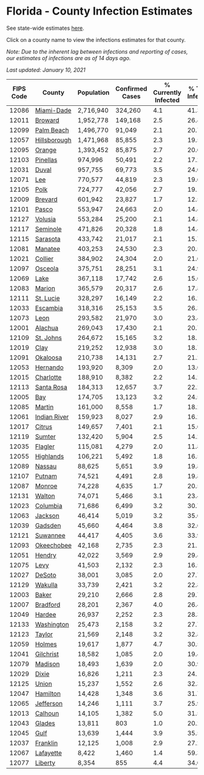 # Florida - County Infection Estimates

See state-wide estimates [here](/infections/us-fl).

Click on a county name to view the infections estimates for that county.

*Note: Due to the inherent lag between infections and reporting of cases, our estimates of infections are as of 14 days ago.*

*Last updated: January 10, 2021*

|   FIPS Code |                       County |   Population |   Confirmed Cases |   % Currently Infected |   % Total Infected |
|-------------|------------------------------|--------------|-------------------|------------------------|--------------------|
|       12086 |     [Miami-Dade](miami-dade) |    2,716,940 |           324,260 |                    4.1 |               41.3 |
|       12011 |           [Broward](broward) |    1,952,778 |           149,168 |                    2.5 |               26.4 |
|       12099 |     [Palm Beach](palm-beach) |    1,496,770 |            91,049 |                    2.1 |               20.7 |
|       12057 | [Hillsborough](hillsborough) |    1,471,968 |            85,855 |                    2.3 |               19.5 |
|       12095 |             [Orange](orange) |    1,393,452 |            85,875 |                    2.7 |               20.6 |
|       12103 |         [Pinellas](pinellas) |      974,996 |            50,491 |                    2.2 |               17.2 |
|       12031 |               [Duval](duval) |      957,755 |            69,773 |                    3.5 |               24.0 |
|       12071 |                   [Lee](lee) |      770,577 |            44,819 |                    2.3 |               19.6 |
|       12105 |                 [Polk](polk) |      724,777 |            42,056 |                    2.7 |               19.1 |
|       12009 |           [Brevard](brevard) |      601,942 |            23,827 |                    1.7 |               12.5 |
|       12101 |               [Pasco](pasco) |      553,947 |            24,663 |                    2.0 |               14.4 |
|       12127 |           [Volusia](volusia) |      553,284 |            25,200 |                    2.1 |               14.8 |
|       12117 |         [Seminole](seminole) |      471,826 |            20,328 |                    1.8 |               14.4 |
|       12115 |         [Sarasota](sarasota) |      433,742 |            21,017 |                    2.1 |               15.7 |
|       12081 |           [Manatee](manatee) |      403,253 |            24,530 |                    2.3 |               20.5 |
|       12021 |           [Collier](collier) |      384,902 |            24,304 |                    2.0 |               21.6 |
|       12097 |           [Osceola](osceola) |      375,751 |            28,251 |                    3.1 |               24.9 |
|       12069 |                 [Lake](lake) |      367,118 |            17,742 |                    2.6 |               15.6 |
|       12083 |             [Marion](marion) |      365,579 |            20,317 |                    2.6 |               17.8 |
|       12111 |       [St. Lucie](st.-lucie) |      328,297 |            16,149 |                    2.2 |               16.2 |
|       12033 |         [Escambia](escambia) |      318,316 |            25,153 |                    3.5 |               26.3 |
|       12073 |                 [Leon](leon) |      293,582 |            21,970 |                    3.0 |               23.4 |
|       12001 |           [Alachua](alachua) |      269,043 |            17,430 |                    2.1 |               20.7 |
|       12109 |       [St. Johns](st.-johns) |      264,672 |            15,165 |                    3.2 |               18.1 |
|       12019 |                 [Clay](clay) |      219,252 |            12,938 |                    3.0 |               18.7 |
|       12091 |         [Okaloosa](okaloosa) |      210,738 |            14,131 |                    2.7 |               21.2 |
|       12053 |         [Hernando](hernando) |      193,920 |             8,309 |                    2.0 |               13.6 |
|       12015 |       [Charlotte](charlotte) |      188,910 |             8,382 |                    2.2 |               14.2 |
|       12113 |     [Santa Rosa](santa-rosa) |      184,313 |            12,657 |                    3.7 |               22.2 |
|       12005 |                   [Bay](bay) |      174,705 |            13,123 |                    3.2 |               24.5 |
|       12085 |             [Martin](martin) |      161,000 |             8,558 |                    1.7 |               18.2 |
|       12061 | [Indian River](indian-river) |      159,923 |             8,027 |                    2.9 |               16.2 |
|       12017 |             [Citrus](citrus) |      149,657 |             7,401 |                    2.1 |               15.6 |
|       12119 |             [Sumter](sumter) |      132,420 |             5,904 |                    2.5 |               14.2 |
|       12035 |           [Flagler](flagler) |      115,081 |             4,279 |                    2.0 |               11.8 |
|       12055 |       [Highlands](highlands) |      106,221 |             5,492 |                    1.8 |               16.5 |
|       12089 |             [Nassau](nassau) |       88,625 |             5,651 |                    3.9 |               19.8 |
|       12107 |             [Putnam](putnam) |       74,521 |             4,491 |                    2.8 |               19.8 |
|       12087 |             [Monroe](monroe) |       74,228 |             4,635 |                    1.7 |               20.5 |
|       12131 |             [Walton](walton) |       74,071 |             5,466 |                    3.1 |               23.4 |
|       12023 |         [Columbia](columbia) |       71,686 |             6,499 |                    3.2 |               30.7 |
|       12063 |           [Jackson](jackson) |       46,414 |             5,019 |                    3.2 |               35.6 |
|       12039 |           [Gadsden](gadsden) |       45,660 |             4,464 |                    3.8 |               32.6 |
|       12121 |         [Suwannee](suwannee) |       44,417 |             4,405 |                    3.6 |               33.9 |
|       12093 |     [Okeechobee](okeechobee) |       42,168 |             2,735 |                    2.3 |               21.1 |
|       12051 |             [Hendry](hendry) |       42,022 |             3,569 |                    2.9 |               29.4 |
|       12075 |                 [Levy](levy) |       41,503 |             2,132 |                    2.3 |               16.5 |
|       12027 |             [DeSoto](desoto) |       38,001 |             3,085 |                    2.0 |               27.7 |
|       12129 |           [Wakulla](wakulla) |       33,739 |             2,421 |                    3.2 |               22.8 |
|       12003 |               [Baker](baker) |       29,210 |             2,666 |                    2.8 |               29.7 |
|       12007 |         [Bradford](bradford) |       28,201 |             2,367 |                    4.0 |               26.4 |
|       12049 |             [Hardee](hardee) |       26,937 |             2,252 |                    2.3 |               28.3 |
|       12133 |     [Washington](washington) |       25,473 |             2,158 |                    3.2 |               27.7 |
|       12123 |             [Taylor](taylor) |       21,569 |             2,148 |                    3.2 |               32.8 |
|       12059 |             [Holmes](holmes) |       19,617 |             1,877 |                    4.7 |               30.5 |
|       12041 |       [Gilchrist](gilchrist) |       18,582 |             1,085 |                    2.0 |               19.4 |
|       12079 |           [Madison](madison) |       18,493 |             1,639 |                    2.0 |               30.9 |
|       12029 |               [Dixie](dixie) |       16,826 |             1,211 |                    2.3 |               24.1 |
|       12125 |               [Union](union) |       15,237 |             1,552 |                    2.6 |               32.3 |
|       12047 |         [Hamilton](hamilton) |       14,428 |             1,348 |                    3.6 |               31.7 |
|       12065 |       [Jefferson](jefferson) |       14,246 |             1,111 |                    3.7 |               25.9 |
|       12013 |           [Calhoun](calhoun) |       14,105 |             1,382 |                    5.0 |               31.5 |
|       12043 |             [Glades](glades) |       13,811 |               803 |                    1.0 |               20.2 |
|       12045 |                 [Gulf](gulf) |       13,639 |             1,444 |                    3.9 |               35.5 |
|       12037 |         [Franklin](franklin) |       12,125 |             1,008 |                    2.9 |               27.2 |
|       12067 |       [Lafayette](lafayette) |        8,422 |             1,460 |                    1.4 |               59.3 |
|       12077 |           [Liberty](liberty) |        8,354 |               855 |                    4.4 |               34.0 |